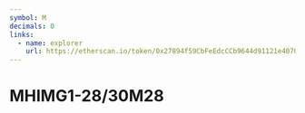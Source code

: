 ```yaml
---
symbol: M
decimals: 0
links:
  - name: explorer
    url: https://etherscan.io/token/0x27894f59CbFeEdcCCb9644d91121e4070ffbc9Eb
---
```


# MHIMG1-28/30M28
